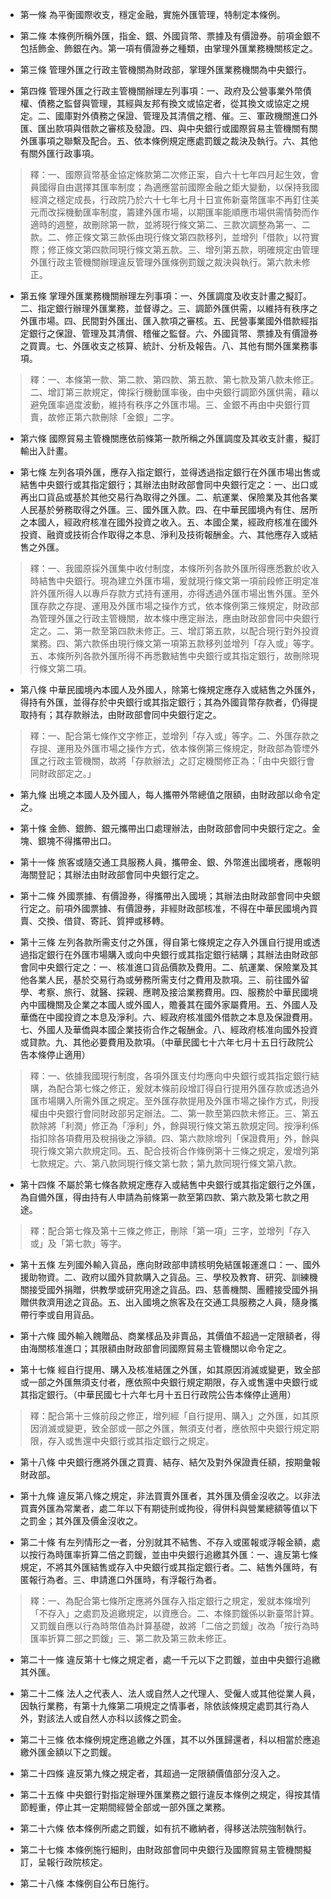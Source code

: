 * 第一條 為平衡國際收支，穩定金融，實施外匯管理，特制定本條例。

* 第二條 本條例所稱外匯，指金、銀、外國貨幣、票據及有價證券。前項金銀不包括飾金、飾銀在內。第一項有價證券之種類，由掌理外匯業務機關核定之。

* 第三條 管理外匯之行政主管機關為財政部，掌理外匯業務機關為中央銀行。

* 第四條 管理外匯之行政主管機關辦理左列事項：一、政府及公營事業外幣債權、債務之監督與管理，其經與友邦有換文或協定者，從其換文或協定之規定。二、國庫對外債務之保證、管理及其清償之稽、催。三、軍政機關進口外匯、匯出款項與借款之審核及發證。四、與中央銀行或國際貿易主管機關有關外匯事項之聯繫及配合。五、依本條例規定應處罰鍰之裁決及執行。六、其他有關外匯行政事項。

> 釋：一、國際貨幣基金協定條款第二次修正案，自六十七年四月起生效，會員國得自由選擇其匯率制度；為適應當前國際金融之鉅大變動，以保持我國經濟之穩定成長，行政院乃於六十七年七月十日宣佈新臺幣匯率不再釘住美元而改採機動匯率制度，籌建外匯市場，以期匯率能順應市場供需情勢而作適時的週整，故刪除第一款，並將現行條文第二、三款次調整為第一、二款。二、修正條文第三款係由現行條文第四款移列，並增列「借款」以符實際；修正條文第四款同現行條文第五款。三、增列第五款，明確規定由管理外匯行政主管機關辦理違反管理外匯條例罰鍰之裁決與執行。第六款未修正。

* 第五條 掌理外匯業務機關辦理左列事項：一、外匯調度及收支計畫之擬訂。二、指定銀行辦理外匯業務，並督導之。三、調節外匯供需，以維持有秩序之外匯市場。四、民間對外匯出、匯入款項之審核。五、民營事業國外借款經指定銀行之保證、管理及其清償、稽催之監督。六、外國貨幣、票據及有價證券之買賣。七、外匯收支之核算、統計、分析及報告。八、其他有關外匯業務事項。

> 釋：一、本條第一款、第二款、第四款、第五款、第七款及第八款未修正。二、增訂第三款規定，俾採行機動匯率後，由中央銀行調節外匯供需，藉以避免匯率過度波動，維持有秩序之外匯市場。三、金銀不再由中央銀行買賣，故修正第六款刪除「金銀」二字。

* 第六條 國際貿易主管機關應依前條第一款所稱之外匯調度及其收支計畫，擬訂輸出入計畫。

* 第七條 左列各項外匯，應存入指定銀行，並得透過指定銀行在外匯市場出售或結售中央銀行或其指定銀行；其辦法由財政部會同中央銀行定之：一、出口或再出口貨品或基於其他交易行為取得之外匯。二、航運業、保險業及其他各業人民基於勞務取得之外匯。三、國外匯入款。四、在中華民國境內有住、居所之本國人，經政府核准在國外投資之收入。五、本國企業，經政府核准在國外投資、融資或技術合作取得之本息、淨利及技術報酬金。六、其他應存入或結售之外匯。

> 釋：一、我國原採外匯集中收付制度，本條所列各款外匯所得應悉數於收入時結售中央銀行。現為建立外匯市場，爰就現行條文第一項前段修正明定准許外匯所得人以專戶存款方式持有運用，亦得透過外匯市場出售外匯。至外匯存款之存提、運用及外匯市場之操作方式，依本條例第三條規定，財政部為管理外匯之行政主管機關，故本條中應定辦法，應由財政部會同中央銀行定之。二、第一款至第四款未修正。三、增訂第五款，以配合現行對外投資業務。四、第六款係由現行條文第一項第五款移列並增列「存入或」等字。五、本條所列各款外匯所得不再悉數結售中央銀行或其指定銀行，故刪除現行條文第二項。

* 第八條 中華民國境內本國人及外國人，除第七條規定應存入或結售之外匯外，得持有外匯，並得存於中央銀行或其指定銀行；其為外國貨幣存款者，仍得提取持有；其存款辦法，由財政部會同中央銀行定之。

> 釋：一、配合第七條作文字修正，並增列「存入或」等字。二、外匯存款之存提、運用及外匯市場之操作方式，依本條例第三條規定，財政部為管堙外匯之行政主管機關，故將「存款辦法」之訂定機關修正為：「由中央銀行會同財政部定之。」

* 第九條 出境之本國人及外國人，每人攜帶外幣總值之限額，由財政部以命令定之。

* 第十條 金飾、銀飾、銀元攜帶出口處理辦法，由財政部會同中央銀行定之。金塊、銀塊不得攜帶出口。

* 第十一條 旅客或隨交通工具服務人員，攜帶金、銀、外幣進出國境者，應報明海關登記；其辦法由財政部會同中央銀行定之。

* 第十二條 外國票據、有價證券，得攜帶出入國境；其辦法由財政部會同中央銀行定之。前項外國票據、有價證券，非經財政部核准，不得在中華民國境內買賣、交換、借貸、寄託、質押或移轉。

* 第十三條 左列各款所需支付之外匯，得自第七條規定之存入外匯自行提用或透過指定銀行在外匯市場購入或向中央銀行或其指定銀行結購；其辦法由財政部會同中央銀行定之：一、核准進口貨品價款及費用。二、航運業、保險業及其他各業人民，基於交易行為或勞務所需支付之費用及款項。三、前往國外留學、考察、旅行、就醫、探親、應聘及接洽業務費用。四、服務於中華民國境內中國機關及企業之本國人或外國人，贍養其在國外家屬費用。五、外國人及華僑在中國投資之本息及淨利。六、經政府核准國外借款之本息及保證費用。七、外國人及華僑與本國企業技術合作之報酬金。八、經政府核准向國外投資或貸款。九、其他必要費用及款項。（中華民國七十六年七月十五日行政院公告本條停止適用）

> 釋：一、依據我國現行制度，各項外匯支付均應向中央銀行或其指定銀行結購，為配合第七條之修正，爰就本條前段增訂得自行提用外匯存款或透過外匯市場購入所需外匯之規定。至外匯存款提用及外匯市場之操作方式，則授權由中央銀行會同財政部另定辦法。二、第一款至第四款未修正。三、第五款除將「利潤」修正為「淨利」外，餘與現行條文第五款規定同。按淨利係指扣除各項費用及稅捐後之淨額。四、第六款除增列「保證費用」外，餘與現行條文第六款規定同。五、配合技術合作條例第十三條之規定，爰增列第七款規定。六、第八款同現行條文第七款；第九款同現行條文第八款。

* 第十四條 不屬於第七條各款規定應存入或結售中央銀行或其指定銀行之外匯，為自備外匯，得由持有人申請為前條第一款至第四款、第六款及第七款之用途。

> 釋：配合第七條及第十三條之修正，刪除「第一項」三字，並增列「存入或」及「第七款」等字。

* 第十五條 左列國外輸入貨品，應向財政部申請核明免結匯報運進口：一、國外援助物資。二、政府以國外貸款購入之貨品。三、學校及教育、研究、訓練機關接受國外捐贈，供教學或研究用途之貨品。四、慈善機關、團體接受國外捐贈供救濟用途之貨品。五、出入國境之旅客及在交通工具服務之人員，隨身攜帶行李或自用貨品。

* 第十六條 國外輸入餽贈品、商業樣品及非賣品，其價值不超過一定限額者，得由海關核准進口；其限額由財政部會同國際貿易主管機關以命令定之。

* 第十七條 經自行提用、購入及核准結匯之外匯，如其原因消滅或變更，致全部或一部之外匯無須支付者，應依照中央銀行規定期限，存入或售還中央銀行或其指定銀行。（中華民國七十六年七月十五日行政院公告本條停止適用）

> 釋：配合第十三條前段之修正，增列經「自行提用、購入」之外匯，如其原因消滅或變更，致全部或一部之外匯，無須支付者，應依照中央銀行規定期限，存入或售還中央銀行或其指定銀行之規定。

* 第十八條 中央銀行應將外匯之買賣、結存、結欠及對外保證責任額，按期彙報財政部。

* 第十九條 違反第八條之規定，非法買賣外匯者，其外匯及價金沒收之。以非法買賣外匯為常業者，處二年以下有期徒刑或拘役，得併科與營業總額等值以下之罰金；其外匯及價金沒收之。

* 第二十條 有左列情形之一者，分別就其不結售、不存入或匿報或浮報金額，處以按行為時匯率折算二倍之罰鍰，並由中央銀行追繳其外匯：一、違反第七條規定，不將其外匯結售或存入中央銀行或其指定銀行者。二、結售外匯時，有匿報行為者。三、申請進口外匯時，有浮報行為者。

> 釋：一、為配合第七條所定應將外匯存入指定銀行之規定，爰就本條增列「不存入」之處罰及追繳規定，以資應合。二、本條罰鍰係以新臺幣計算。又罰鍰自應以行為時幣值為計算基礎，故將「二倍之罰鍰」改為「按行為時匯率折算二部之罰鍰」三、第二款及第三款未修正。

* 第二十一條 違反第十七條之規定者，處一千元以下之罰鍰，並由中央銀行追繳其外匯。

* 第二十二條 法人之代表人、法人或自然人之代理人、受僱人或其他從業人員，因執行業務，有第十九條第二項規定之情事者，除依該條規定處罰其行為人外，對該法人或自然人亦科以該條之罰金。

* 第二十三條 依本條例規定應追繳之外匯，其不以外匯歸還者，科以相當於應追繳外匯金額以下之罰鍰。

* 第二十四條 違反第九條之規定者，其超過一定限額價值部分沒入之。

* 第二十五條 中央銀行對指定辦理外匯業務之銀行違反本條例之規定，得按其情節輕重，停止其一定期間經營全部或一部外匯之業務。

* 第二十六條 依本條例所處之罰鍰，如有抗不繳納者，得移送法院強制執行。

* 第二十七條 本條例施行細則，由財政部會同中央銀行及國際貿易主管機關擬訂，呈報行政院核定。

* 第二十八條 本條例自公布日施行。

